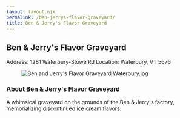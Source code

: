```yaml
---
layout: layout.njk
permalink: /ben-jerrys-flavor-graveyard/
title: Ben & Jerry's Flavor Graveyard
---
```


<article class="attraction-detail container">
  <h2>Ben & Jerry's Flavor Graveyard</h2>
  <div class="attraction-meta">
    <span class="address">Address: 1281 Waterbury-Stowe Rd</span>
    <span class="location">Location: Waterbury, VT 5676</span>
  </div>
  <figure class="attraction-image">
    <img src="https://upload.wikimedia.org/wikipedia/commons/1/1f/Ben_and_Jerry%27s_Flavor_Graveyard_Waterbury.jpg?v=1743949199306" alt="Ben and Jerry's Flavor Graveyard Waterbury.jpg" loading="lazy">
  </figure>
  <div class="attraction-description">
    <h3>About Ben & Jerry's Flavor Graveyard</h3>
    <p>A whimsical graveyard on the grounds of the Ben & Jerry's factory, memorializing discontinued ice cream flavors.</p>
  </div>
  
</article>